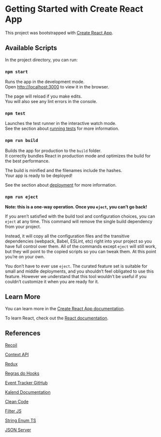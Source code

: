 # Getting Started with Create React App

This project was bootstrapped with [Create React App](https://github.com/facebook/create-react-app).

## Available Scripts

In the project directory, you can run:

### `npm start`

Runs the app in the development mode.\
Open [http://localhost:3000](http://localhost:3000) to view it in the browser.

The page will reload if you make edits.\
You will also see any lint errors in the console.

### `npm test`

Launches the test runner in the interactive watch mode.\
See the section about [running tests](https://facebook.github.io/create-react-app/docs/running-tests) for more information.

### `npm run build`

Builds the app for production to the `build` folder.\
It correctly bundles React in production mode and optimizes the build for the best performance.

The build is minified and the filenames include the hashes.\
Your app is ready to be deployed!

See the section about [deployment](https://facebook.github.io/create-react-app/docs/deployment) for more information.

### `npm run eject`

**Note: this is a one-way operation. Once you `eject`, you can’t go back!**

If you aren’t satisfied with the build tool and configuration choices, you can `eject` at any time. This command will remove the single build dependency from your project.

Instead, it will copy all the configuration files and the transitive dependencies (webpack, Babel, ESLint, etc) right into your project so you have full control over them. All of the commands except `eject` will still work, but they will point to the copied scripts so you can tweak them. At this point you’re on your own.

You don’t have to ever use `eject`. The curated feature set is suitable for small and middle deployments, and you shouldn’t feel obligated to use this feature. However we understand that this tool wouldn’t be useful if you couldn’t customize it when you are ready for it.

## Learn More

You can learn more in the [Create React App documentation](https://facebook.github.io/create-react-app/docs/getting-started).

To learn React, check out the [React documentation](https://reactjs.org/).

## References

[Recoil](https://recoiljs.org/)

[Context API](https://pt-br.reactjs.org/docs/context.html)

[Redux](https://redux.js.org/)

[Regras do Hooks](https://pt-br.reactjs.org/docs/hooks-rules.html)

[Event Tracker GitHub](https://github.com/alura-cursos/event-tracker)

[Kalend Documentation](https://docs.kalend.org/docs/intro)

[Clean Code](https://www.alura.com.br/artigos/o-que-e-clean-code)

[Filter JS](https://developer.mozilla.org/pt-BR/docs/Web/JavaScript/Reference/Global_Objects/Array/filter)

[String Enum TS](https://mariusschulz.com/blog/string-enums-in-typescript)

[JSON Server](https://github.com/typicode/json-server#getting-started)
